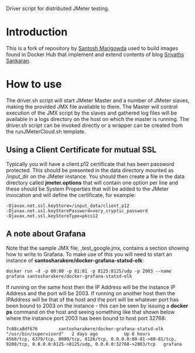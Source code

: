 Driver script for distributed JMeter testing.

# Introduction
This is a fork of repository by [Santosh Marigowda](https://github.com/smarigowda) used to build images found in Docker Hub that implement and extend contents of blog [Srivaths Sankaran](http://srivaths.blogspot.co.uk/2014/08/distrubuted-jmeter-testing-using-docker.html).

# How to use
The driver.sh script will start JMeter Master and a number of JMeter slaves, making the provided JMX file available to them. The Master will control execution of the JMX script by the slaves and gathered log files will be available in a logs directory on the host on which the master is running. The driver.sh script can be invoked directly or a wrapper can be created from the runJMeterCloud.sh template.

## Using a Client Certificate for mutual SSL
Typically you will have a client.p12 certificate that has been password protected. This should be presented in the data directory mounted as /input_dir on the JMeter instance. You should then create a file in the data directory called __jmeter.options__ that will contain one option per line and these should be System Properties that will be added to the JMeter invocation and will define the certificate, for example:

```
-Djavax.net.ssl.keyStore=/input_data/client.p12
-Djavax.net.ssl.keyStorePassword=very_cryptic_password
-Djavax.net.ssl.keyStoreType=pkcs12
```

## A note about Grafana
Note that the sample JMX file, ,test_google.jmx, contains a section showing how to write to Grafana. To make use of this you will need to start an instance of __santosharakere/docker-grafana-statsd-elk__:

```
docker run -d -p 80:80 -p 81:81 -p 8125:8125/udp -p 2003 --name grafana santosharakere/docker-grafana-statsd-elk
```

If running on the same host then the IP Address will be the instance IP Address and the port will be 2003. If running on another host then the IPAddress will be that of the host and the port will be whatever port has been bound to 2003 on the instance - this can be seen by issuing a __docker ps__ command on the host and seeing something like that shown below where the instance port 2003 has been bound to host port 32768:

```
7c08ca8df676        santosharakere/docker-grafana-statsd-elk   "/usr/bin/supervisord"   2 days ago          Up 6 hours              4560/tcp, 6379/tcp, 8000/tcp, 8126/tcp, 0.0.0.0:80-81->80-81/tcp, 9200/tcp, 0.0.0.0:8125->8125/udp, 0.0.0.0:32768->2003/tcp   grafana
```

